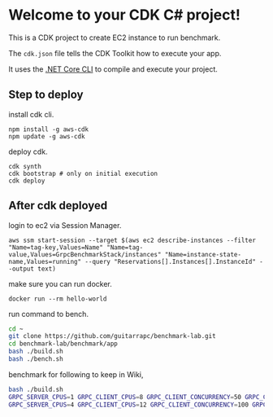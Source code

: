 # Welcome to your CDK C# project!

This is a CDK project to create EC2 instance to run benchmark.

The `cdk.json` file tells the CDK Toolkit how to execute your app.

It uses the [.NET Core CLI](https://docs.microsoft.com/dotnet/articles/core/) to compile and execute your project.

## Step to deploy

install cdk cli.

```shell
npm install -g aws-cdk
npm update -g aws-cdk
```

deploy cdk.

```shell
cdk synth
cdk bootstrap # only on initial execution
cdk deploy
```

## After cdk deployed

login to ec2 via Session Manager.

```shell
aws ssm start-session --target $(aws ec2 describe-instances --filter "Name=tag-key,Values=Name" "Name=tag-value,Values=GrpcBenchmarkStack/instances" "Name=instance-state-name,Values=running" --query "Reservations[].Instances[].InstanceId" --output text)
```

make sure you can run docker.

```shell
docker run --rm hello-world
```

run command to bench.

```sh
cd ~
git clone https://github.com/guitarrapc/benchmark-lab.git
cd benchmark-lab/benchmark/app
bash ./build.sh
bash ./bench.sh
```

benchmark for following to keep in Wiki,

```sh
bash ./build.sh
GRPC_SERVER_CPUS=1 GRPC_CLIENT_CPUS=8 GRPC_CLIENT_CONCURRENCY=50 GRPC_CLIENT_CONNECTIONS=5 bash ./bench.sh
GRPC_SERVER_CPUS=4 GRPC_CLIENT_CPUS=12 GRPC_CLIENT_CONCURRENCY=100 GRPC_CLIENT_CONNECTIONS=5 bash ./bench.sh
```

